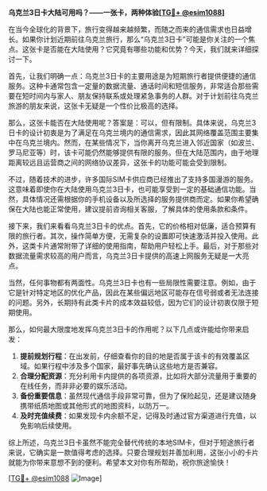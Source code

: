 **乌克兰3日卡大陆可用吗？——一张卡，两种体验[[TG💪+ @esim1088](https://t.me/s/esim1088)]**

在当今全球化的背景下，旅行变得越来越频繁，而随之而来的通信需求也日益增长。如果你计划近期前往乌克兰旅行，那么“乌克兰3日卡”可能是你关注的一个焦点。这张卡是否能在大陆使用？它究竟有哪些功能和优势？今天，我们就来详细探讨一下。

首先，让我们明确一点：乌克兰3日卡的主要用途是为短期旅行者提供便捷的通信服务。这种卡通常包含一定量的数据流量、通话时间和短信服务，非常适合那些需要在短时间内与家人、朋友保持联系或处理紧急事务的人群。对于计划前往乌克兰旅游的朋友来说，这张卡无疑是一个性价比极高的选择。

那么，这张卡能否在大陆使用呢？答案是：可以，但有限制。具体来说，乌克兰3日卡的设计初衷是为了满足在乌克兰境内的通信需求，因此其网络覆盖范围主要集中在乌克兰境内。然而，在某些情况下，当你离开乌克兰进入邻近国家（如波兰、罗马尼亚等）时，该卡可能仍然能够提供有限的服务。但在大陆范围内，由于地理距离较远且运营商之间的网络协议差异，这张卡的功能可能会受到限制。

不过，随着技术的进步，许多国际SIM卡供应商已经推出了支持多国漫游的服务。这意味着即使你在大陆使用乌克兰3日卡，也可能享受到一定的基础通信功能。当然，具体情况还需根据你的手机设备以及所选择的服务提供商而定。如果你希望确保在大陆也能正常使用，建议提前咨询相关客服，了解具体的使用条款和条件。

接下来，我们来看看乌克兰3日卡的优点。首先，它的价格相对低廉，适合预算有限的旅行者。其次，操作简单方便，无需复杂的设置即可快速激活并投入使用。此外，这类卡片通常附带了详细的使用指南，帮助用户轻松上手。最后，对于那些对数据流量需求较高的用户而言，乌克兰3日卡提供的高速上网服务无疑是一大亮点。

当然，任何事物都有两面性。乌克兰3日卡也有一些局限性需要注意。例如，由于它是针对特定地区的优化产品，因此在某些偏远地区可能存在信号弱或者无法连接的问题。另外，长期持有此类卡片的成本效益较低，因为它们的设计初衷仅限于短期使用。

那么，如何最大限度地发挥乌克兰3日卡的作用呢？以下几点或许能给你带来启发：

1. **提前规划行程**：在出发前，仔细查看你的目的地是否属于该卡的有效覆盖区域。如果行程中涉及多个国家，最好事先确认这些地方是否兼容。
2. **合理分配资源**：充分利用卡内提供的各项资源，比如将大部分流量用于重要的在线任务，而非非必要的娱乐活动。
3. **备份重要信息**：虽然现代通信手段非常可靠，但为了保险起见，还是建议随身携带纸质地图或其他形式的地图资料，以防万一。
4. **及时充值续费**：如果发现卡内余额不足，记得及时通过官方渠道进行充值，以免影响后续使用。

综上所述，乌克兰3日卡虽然不能完全替代传统的本地SIM卡，但对于短途旅行者来说，它确实是一款值得考虑的选择。只要合理规划并善加利用，这张小小的卡片就能为你带来意想不到的便利。希望本文对你有所帮助，祝你旅途愉快！

[[TG💪+ @esim1088](https://t.me/s/esim1088) ![Image](https://i.postimg.cc/4NQfJmqS/Snipaste-2025-05-13-00-14-12.png)]